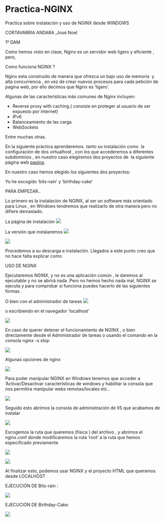 # Practica-NGINX
Practica sobre instalación y uso de NGINX desde WINDOWS


CORTAVARRIA ANDARA ,José Noel

1º DAM

Como hemos visto en clase, Nginx es un servidor web ligero y eficiente , pero,

Como funciona NGINX ?

Nginx esta construido de manera que ofrezca un bajo uso de memoria  y alta concurrencia , en vez de crear nuevos procesos para cada petición de pagina web, por ello decimos que Nginx es ‘ligero’.

Algunas de las características más comunes de Nginx incluyen:

*   Reverse proxy with caching.( consiste en proteger al usuario de ser expuesto por internet)
*   IPv6
*   Balanceamiento de las carga
*   WebSockets

Entre muchas otras.

En la siguiente práctica aprenderemos  tanto su instalación como  la configuración de dos virtualhost , con los que accederemos a diferentes subdominios , en nuestro caso elegiremos dos proyectos de  la siguiente página web [pagina](https://www.google.com/url?q=https://onehtmlpagechallenge.com/&sa=D&source=editors&ust=1651838895360685&usg=AOvVaw1A2THk-JzFTEobeloO3gpN).

En nuestro caso hemos elegido los siguientes dos proyectos:

Yo he escogido ‘bits-rain’ y ‘birthday-cake’

PARA EMPEZAR..

Lo primero es la instalación de NGINX, al ser un software más orientado para Linux , en Windows tendremos que realizarlo de otra manera pero no difiere demasiado.

La página de instalación ![](images/image2.png)

La versión que instalaremos ![](images/image11.png)

![](images/image4.png)

Procedemos a su descarga e instalación. Llegados a este punto creo que no hace falta explicar como

USO DE NGINX

Ejecutaremos NGINX, y no es una aplicación común , le daremos al ejecutable y no se abrirá nada .Pero no hemos hecho nada mal, NGINX se ejecuta y para comprobar si funciona puedes hacerlo de las siguientes formas .

O bien con el administrador de tareas ![](images/image8.png)

o escribiendo en el navegador ‘localhost’

![](images/image1.png)

En caso de querer detener el funcionamiento de NGINX , o bien directamente desde el Administrador de tareas o usando el comando en la consola nginx -s stop

![](images/image7.png)

Algunas opciones de nginx

![](images/image10.png)

Para poder manipular NGINX en Windows tenemos que acceder a ‘Activar/Desactivar características de windows y habilitar la consola que nos permitira manipular webs remotas/locales etc..

![](images/image3.png)

Seguido esto abrimos la consola de administración de IIS que acabamos de instalar

![](images/image9.png)

Escogemos la ruta que queremos (física ) del archivo , y abrimos el nginx.conf donde modificaremos la ruta ‘root’ a la ruta que hemos especificado previamente

![](images/image12.png)

![](images/image5.png)

Al finalizar esto, podemos usar NGINX y el proyecto HTML que queramos desde LOCALHOST

EJECUCIÓN DE Bits-rain :

![](images/image6.png)

EJECUCIÓN DE Birthday-Cake:

![](images/image13.png)
